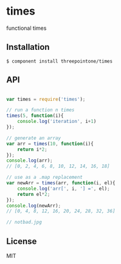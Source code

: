 
# times

  functional times

## Installation

    $ component install threepointone/times

## API
```js

var times = require('times');

// run a function n times
times(5, function(i){
	console.log('iteration', i+1)
});

// generate an array
var arr = times(10, function(i){
	return i*2;
});
console.log(arr);
// [0, 2, 4, 6, 8, 10, 12, 14, 16, 18] 

// use as a .map replacement
var newArr = times(arr, function(i, el){
	console.log('arr[', i, '] =', el);
	return el*2;
});
console.log(newArr);
// [0, 4, 8, 12, 16, 20, 24, 28, 32, 36] 

// notbad.jpg

```

## License

  MIT
